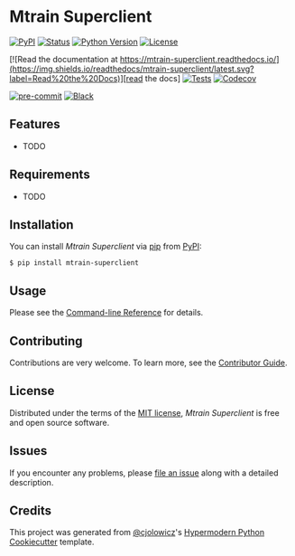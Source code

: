 # Mtrain Superclient

[![PyPI](https://img.shields.io/pypi/v/mtrain-superclient.svg)][pypi_]
[![Status](https://img.shields.io/pypi/status/mtrain-superclient.svg)][status]
[![Python Version](https://img.shields.io/pypi/pyversions/mtrain-superclient)][python version]
[![License](https://img.shields.io/pypi/l/mtrain-superclient)][license]

[![Read the documentation at https://mtrain-superclient.readthedocs.io/](https://img.shields.io/readthedocs/mtrain-superclient/latest.svg?label=Read%20the%20Docs)][read the docs]
[![Tests](https://github.com/mochic/mtrain-superclient/workflows/Tests/badge.svg)][tests]
[![Codecov](https://codecov.io/gh/mochic/mtrain-superclient/branch/main/graph/badge.svg)][codecov]

[![pre-commit](https://img.shields.io/badge/pre--commit-enabled-brightgreen?logo=pre-commit&logoColor=white)][pre-commit]
[![Black](https://img.shields.io/badge/code%20style-black-000000.svg)][black]

[pypi_]: https://pypi.org/project/mtrain-superclient/
[status]: https://pypi.org/project/mtrain-superclient/
[python version]: https://pypi.org/project/mtrain-superclient
[read the docs]: https://mtrain-superclient.readthedocs.io/
[tests]: https://github.com/mochic/mtrain-superclient/actions?workflow=Tests
[codecov]: https://app.codecov.io/gh/mochic/mtrain-superclient
[pre-commit]: https://github.com/pre-commit/pre-commit
[black]: https://github.com/psf/black

## Features

- TODO

## Requirements

- TODO

## Installation

You can install _Mtrain Superclient_ via [pip] from [PyPI]:

```console
$ pip install mtrain-superclient
```

## Usage

Please see the [Command-line Reference] for details.

## Contributing

Contributions are very welcome.
To learn more, see the [Contributor Guide].

## License

Distributed under the terms of the [MIT license][license],
_Mtrain Superclient_ is free and open source software.

## Issues

If you encounter any problems,
please [file an issue] along with a detailed description.

## Credits

This project was generated from [@cjolowicz]'s [Hypermodern Python Cookiecutter] template.

[@cjolowicz]: https://github.com/cjolowicz
[pypi]: https://pypi.org/
[hypermodern python cookiecutter]: https://github.com/cjolowicz/cookiecutter-hypermodern-python
[file an issue]: https://github.com/mochic/mtrain-superclient/issues
[pip]: https://pip.pypa.io/

<!-- github-only -->

[license]: https://github.com/mochic/mtrain-superclient/blob/main/LICENSE
[contributor guide]: https://github.com/mochic/mtrain-superclient/blob/main/CONTRIBUTING.md
[command-line reference]: https://mtrain-superclient.readthedocs.io/en/latest/usage.html
